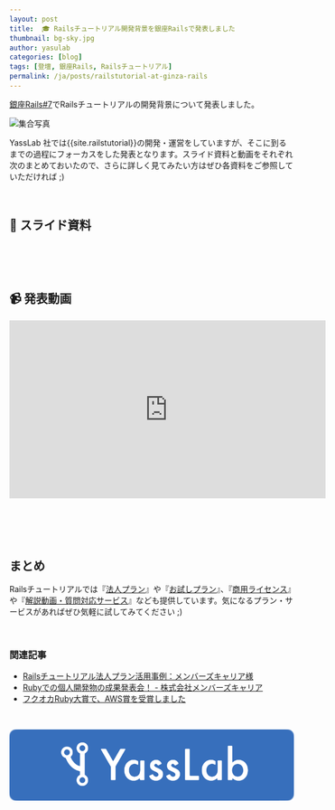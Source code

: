 ```yaml
---
layout: post
title:  🎓 Railsチュートリアル開発背景を銀座Railsで発表しました
thumbnail: bg-sky.jpg
author: yasulab
categories: [blog]
tags: [登壇, 銀座Rails, Railsチュートリアル]
permalink: /ja/posts/railstutorial-at-ginza-rails
---
```


[銀座Rails#7](https://ginza-rails.connpass.com/event/120573/)でRailsチュートリアルの開発背景について発表しました。

![集合写真](https://i.gyazo.com/fb92ec1fca7ece64964284ae32c1177f.jpg)

YassLab 社では{{site.railstutorial}}の開発・運営をしていますが、そこに到るまでの過程にフォーカスをした発表となります。スライド資料と動画をそれぞれ次のまとめておいたので、さらに詳しく見てみたい方はぜひ各資料をご参照していただければ ;)

<br>


## 📜 スライド資料

<div style="margin-bottom: 100px;">
  <script async class="speakerdeck-embed" data-id="ee19ff2514724ee2b345068cfd37581c" data-ratio="1.33333333333333" src="//speakerdeck.com/assets/embed.js"></script>
</div>


## 📹 発表動画

<div class="video" style="margin-bottom: 100px;">
  <iframe width="560" height="315" src="https://www.youtube.com/embed/FU79IO-qRVY?rel=0&autoplay=0&showinfo=0&controls=1&fs=1&modestbranding=0" frameborder="0" allow="accelerometer; autoplay; encrypted-media; gyroscope; picture-in-picture" allowfullscreen></iframe>
</div>

## まとめ

Railsチュートリアルでは『[法人プラン](https://railstutorial.jp/business)』や『[お試しプラン](https://railstutorial.jp/trial)』、『[商用ライセンス](https://railstutorial.jp/#license)』や『[解説動画・質問対応サービス](https://railstutorial.jp/#service)』なども提供しています。気になるプラン・サービスがあればぜひ気軽に試してみてください ;)

<br>

### 関連記事

- [Railsチュートリアル法人プラン活用事例：メンバーズキャリア様](https://yasslab.jp/ja/posts/railstutorial-at-members-career)
- [Rubyでの個人開発物の成果発表会！ - 株式会社メンバーズキャリア ](https://www.wantedly.com/companies/memberscareer/post_articles/162098Ruby%E3%81%A7%E3%81%AE%E5%80%8B%E4%BA%BA%E9%96%8B%E7%99%BA%E7%89%A9%E3%81%AE%E6%88%90%E6%9E%9C%E7%99%BA%E8%A1%A8%E4%BC%9A%E3%81%AB%E3%80%81%E6%8A%80%E8%A1%93%E9%A1%A7%E5%95%8F%E3%81%AE%E5%AE%89%E5%B7%9D)
- [フクオカRuby大賞で、AWS賞を受賞しました](https://yasslab.jp/ja/posts/aws-award-at-fukuoka-ruby-2019)

<br>

[![YassLab Inc.](/img/logos/800x200.png)](/)


